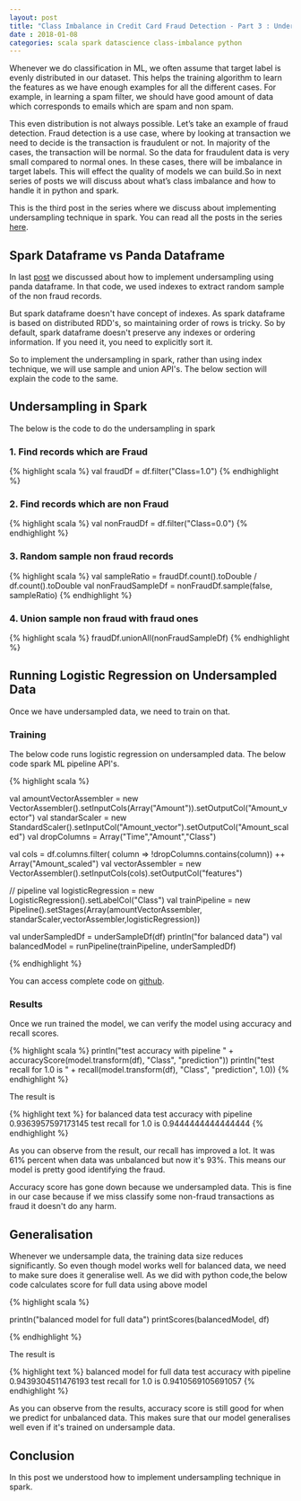 ```yaml
---
layout: post
title: "Class Imbalance in Credit Card Fraud Detection - Part 3 : Undersampling in Spark"
date : 2018-01-08
categories: scala spark datascience class-imbalance python
---
```

Whenever we do classification in ML, we often assume that target label is evenly distributed in our dataset. This helps the training algorithm to learn the features as we have enough examples for all the different cases. For example, in learning a spam filter, we should have good amount of data which corresponds to emails which are spam and non spam.

This even distribution is not always possible. Let’s take an example of fraud detection. Fraud detection is a use case, where by looking at transaction we need to decide is the transaction is fraudulent or not. In majority of the cases, the transaction will be normal. So the data for fraudulent data is very small compared to normal ones. In these cases, there will be imbalance in target labels. This will effect the quality of models we can build.So in next series of posts we will discuss about what’s class imbalance and how to handle it in python and spark.

This is the third post in the series where we discuss about implementing undersampling technique in spark. You can read all the posts in the series [here](/categories/class-imbalance).

## Spark Dataframe vs Panda Dataframe

In last [post](/class-imbalance-part-2) we discussed about how to implement undersampling using panda dataframe. In that code, we used indexes to extract random sample of the non fraud records. 

But spark dataframe doesn't have concept of indexes. As spark dataframe is based on distributed RDD's, so maintaining order of rows is tricky. So by default, spark dataframe doesn't preserve any indexes or ordering information. If you need it, you need to explicitly sort it.

So to implement the undersampling in spark, rather than using index technique, we will use sample and union API's. The below section will explain the code to the same.

## Undersampling in Spark

The below is the code to do the undersampling in spark

### 1. Find records which are Fraud

{% highlight scala %}
val fraudDf = df.filter("Class=1.0")
{% endhighlight %}

### 2. Find records which are non Fraud

{% highlight scala %}
val nonFraudDf = df.filter("Class=0.0")
{% endhighlight %}

### 3. Random sample non fraud records

{% highlight scala %}
val sampleRatio = fraudDf.count().toDouble / df.count().toDouble
val nonFraudSampleDf = nonFraudDf.sample(false, sampleRatio)
{% endhighlight %}

### 4. Union sample non fraud with fraud ones

{% highlight scala %}
fraudDf.unionAll(nonFraudSampleDf)
{% endhighlight %}


## Running Logistic Regression on Undersampled Data

Once we have undersampled data, we need to train on that.

### Training

The below code runs logistic regression on undersampled data. The below code spark ML pipeline API's.

{% highlight scala %}

val amountVectorAssembler = new VectorAssembler().setInputCols(Array("Amount")).setOutputCol("Amount_vector")
val standarScaler = new StandardScaler().setInputCol("Amount_vector").setOutputCol("Amount_scaled")
val dropColumns = Array("Time","Amount","Class")

val cols = df.columns.filter( column => !dropColumns.contains(column)) ++ Array("Amount_scaled")
val vectorAssembler = new VectorAssembler().setInputCols(cols).setOutputCol("features")

// pipeline
val logisticRegression = new LogisticRegression().setLabelCol("Class")
val trainPipeline = new Pipeline().setStages(Array(amountVectorAssembler,
standarScaler,vectorAssembler,logisticRegression))

val underSampledDf = underSampleDf(df)
println("for balanced data")
val balancedModel = runPipeline(trainPipeline, underSampledDf)

{% endhighlight %}

You can access complete code on [github](https://github.com/phatak-dev/spark-ml-kaggle/blob/master/src/main/scala/com/madhukaraphatak/spark/ml/UnderSampling.scala).

### Results

Once we run trained the model, we can verify the model using accuracy and recall scores.

{% highlight scala %}
println("test accuracy with pipeline " + accuracyScore(model.transform(df), "Class", "prediction"))
println("test recall for 1.0 is " + recall(model.transform(df), "Class", "prediction", 1.0))
{% endhighlight %}

The result is 

{% highlight text %}
for balanced data
test accuracy with pipeline 0.9363957597173145
test recall for 1.0 is 0.9444444444444444
{% endhighlight %}

As you can observe from the result, our recall has improved a lot. It was 61% percent when data was unbalanced but now it's 93%. This means our model is pretty good identifying the fraud.

Accuracy score has gone down because we undersampled data. This is fine in our case because if we miss classify some non-fraud transactions as fraud it doesn't do any harm.

## Generalisation

Whenever we undersample data, the training data size reduces significantly. So even though model works well for balanced data, we need to make sure does it generalise well. As we did with python code,the below code calculates score for full data using above model

{% highlight scala %}

println("balanced model for full data")
printScores(balancedModel, df)

{% endhighlight %}

The result is

{% highlight text %}
balanced model for full data
test accuracy with pipeline 0.9439304511476193
test recall for 1.0 is 0.9410569105691057
{% endhighlight %}

As you can observe from the results, accuracy score is still good for when we predict for unbalanced data. This makes sure that our model generalises well even if it's trained on undersample data.


## Conclusion

In this post we understood how to implement undersampling technique in spark.

